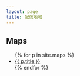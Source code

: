 ```yaml
---
layout: page
title: 配信地域
---
```


<h2>Maps</h2>
<ul>
  {% for p in site.maps %}
  <li><a href="{{ site.baseurl }}{{ p.url }}">{{ p.title }}</a></li>
  {% endfor %}
</ul>

<div id="map_container">
  <div id="map"></div>
</div>

<script src="https://maps.google.com/maps/api/js?sensor=true&callback=initMap" async defer></script>
<script src="https://cdn.jsdelivr.net/npm/@googlemaps/markermanager/dist/index.umd.min.js"></script>
<script type="text/javascript">
function initMap() {
  var map = new google.maps.Map(document.getElementById('map'), {
    center: new google.maps.LatLng(35.474917, 136.549228),
    mapTypeId: google.maps.MapTypeId.ROADMAP,
    zoom: 4,
  });
  var infowindow = null;
  var baseurl = location.href.split(/\//);
  baseurl.pop();
  baseurl = baseurl.join('/');
  var mgr = new google.maps.plugins.markermanager.MarkerManager(map, {});
  google.maps.event.addListener(mgr, 'loaded', () => {
    var list = {{site.maps|jsonify}}.filter(l => {
      return (l.cid || l.uid);
    }).map(l => {
      return {
        lat: l.lat,
        lng: l.lng,
        url: l.url,
        title: l.title,
      };
    }).map(l => {
      var marker = new google.maps.Marker({
        position: new google.maps.LatLng(l.lat, l.lng),
        title: l.title,
      });
      google.maps.event.addListener(marker, 'click', () => {
        if (infowindow) infowindow.close();
        infowindow = new google.maps.InfoWindow({
          content: `<a href='${baseurl}${l.url}'>${l.title}</a>`,
        });
        infowindow.open(map, marker);
      });
      return marker;
    });
    mgr.addMarkers(list, 3);
    mgr.refresh();
  });
}
</script>
